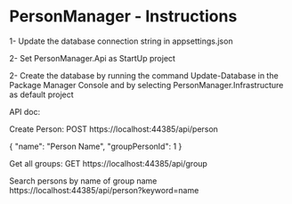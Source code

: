 # PersonManager - Instructions

1-  Update the database connection string in appsettings.json

2-  Set PersonManager.Api as StartUp project    

2-  Create the database by running the command Update-Database in the Package Manager Console and by selecting PersonManager.Infrastructure as default project

API doc:

Create Person:
POST https://localhost:44385/api/person

{
	"name": "Person Name",
	"groupPersonId": 1
}

Get all groups:
GET https://localhost:44385/api/group

Search persons by name of group name
https://localhost:44385/api/person?keyword=name
